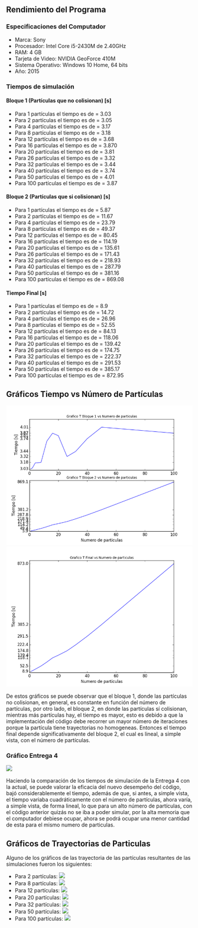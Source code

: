 ## Rendimiento del Programa 
### Especificaciones del Computador
- Marca: Sony
- Procesador: Intel Core i5-2430M de 2.40GHz
- RAM: 4 GB
- Tarjeta de Video: NVIDIA GeoForce 410M
- Sistema Operativo: Windows 10 Home, 64 bits
- Año: 2015

### Tiempos de simulación

#### Bloque 1 (Partículas que no colisionan) [s]
- Para 1 partículas el tiempo es de = 3.03 
- Para 2 partículas el tiempo es de = 3.05 
- Para 4 partículas el tiempo es de = 3.17 
- Para 8 partículas el tiempo es de = 3.18 
- Para 12 partículas el tiempo es de = 3.68
- Para 16 partículas el tiempo es de = 3.870
- Para 20 partículas el tiempo es de = 3.81
- Para 26 partículas el tiempo es de = 3.32
- Para 32 partículas el tiempo es de = 3.44 
- Para 40 partículas el tiempo es de = 3.74 
- Para 50 partículas el tiempo es de = 4.01 
- Para 100 partículas el tiempo es de = 3.87 

#### Bloque 2 (Partículas que si colisionan) [s]
- Para 1 partículas el tiempo es de = 5.87   
- Para 2 partículas el tiempo es de = 11.67   
- Para 4 partículas el tiempo es de = 23.79   
- Para 8 partículas el tiempo es de = 49.37   
- Para 12 partículas el tiempo es de = 80.45   
- Para 16 partículas el tiempo es de = 114.19  
- Para 20 partículas el tiempo es de = 135.61 
- Para 26 partículas el tiempo es de = 171.43  
- Para 32 partículas el tiempo es de = 218.93  
- Para 40 partículas el tiempo es de = 287.79  
- Para 50 partículas el tiempo es de = 381.16  
- Para 100 partículas el tiempo es de = 869.08 

#### Tiempo Final [s]

- Para 1 partículas el tiempo es de = 8.9
- Para 2 partículas el tiempo es de = 14.72
- Para 4 partículas el tiempo es de = 26.96
- Para 8 partículas el tiempo es de = 52.55
- Para 12 partículas el tiempo es de = 84.13
- Para 16 partículas el tiempo es de = 118.06
- Para 20 partículas el tiempo es de = 139.42
- Para 26 partículas el tiempo es de = 174.75
- Para 32 partículas el tiempo es de = 222.37
- Para 40 partículas el tiempo es de = 291.53
- Para 50 partículas el tiempo es de = 385.17
- Para 100 partículas el tiempo es de = 872.95

## Gráficos Tiempo vs Número de Partículas

![](https://github.com/nicolasilvac/MCOC-Proyecto-2/blob/master/%5BEntrega%206%5D/%5BNicol%C3%A1s%20Silva%5D/Gr%C3%A1ficos/Grafico%20Tiempos%20Bloques.png)
![](https://github.com/nicolasilvac/MCOC-Proyecto-2/blob/master/%5BEntrega%206%5D/%5BNicol%C3%A1s%20Silva%5D/Gr%C3%A1ficos/Grafico%20Tiempo%20Final.png)

De estos gráficos se puede observar que el bloque 1, donde las partículas no colisionan, en general, es constante en función del número de partículas, por otro lado, el bloque 2, en donde las partículas sí colisionan, mientras más partículas hay, el tiempo es mayor, esto es debido a que la implementación del código debe recorrer un mayor número de iteraciones porque la partícula tiene trayectorias no homogeneas. Entonces el tiempo final depende significativamente del bloque 2, el cual es lineal, a simple vista, con el número de partículas.

### Gráfico Entrega 4
![](https://github.com/nicolasilvac/MCOC-Proyecto-2/blob/master/%5BEntrega%204%5D/%5BNicol%C3%A1s%20Silva%5D/tiempo_simulacion_segun_particulas.png)

Haciendo la comparación de los tiempos de simulación de la Entrega 4 con la actual, se puede valorar la eficacia del nuevo desempeño del código, bajó considerablemente el tiempo, además de que, si antes, a simple vista, el tiempo variaba cuadráticamente con el número de partículas, ahora varía, a simple vista, de forma lineal, lo que para un alto número de partículas, con el código anterior quizás no se iba a poder simular, por la alta memoria que el computador debiese ocupar, ahora se podrá ocupar una menor cantidad de esta para el mismo numero de particulas.


## Gráficos de Trayectorias de Particulas
Alguno de los gráficos de las trayectoria de las partículas resultantes de las simulaciones fueron los siguientes:

- Para 2 partículas: 
![](https://github.com/nicolasilvac/MCOC-Proyecto-2/blob/master/%5BEntrega%206%5D/Gr%C3%A1ficos/Grafico%202%20particulas.png)
- Para 8 partículas:
![](https://github.com/nicolasilvac/MCOC-Proyecto-2/blob/master/%5BEntrega%206%5D/Gr%C3%A1ficos/Grafico%208%20particulas.png)
- Para 12 partículas: 
![](https://github.com/nicolasilvac/MCOC-Proyecto-2/blob/master/%5BEntrega%206%5D/Gr%C3%A1ficos/Grafico%2012%20particulas.png)
- Para 20 partículas:
![](https://github.com/nicolasilvac/MCOC-Proyecto-2/blob/master/%5BEntrega%206%5D/Gr%C3%A1ficos/Grafico%2020%20particulas.png)
- Para 32 partículas:
![](https://github.com/nicolasilvac/MCOC-Proyecto-2/blob/master/%5BEntrega%206%5D/Gr%C3%A1ficos/Grafico%2032%20particulas.png)
- Para 50 partículas: 
![](https://github.com/nicolasilvac/MCOC-Proyecto-2/blob/master/%5BEntrega%206%5D/Gr%C3%A1ficos/Grafico%2050%20particulas.png)
- Para 100 partículas:
![](https://github.com/nicolasilvac/MCOC-Proyecto-2/blob/master/%5BEntrega%206%5D/Gr%C3%A1ficos/Grafico%20100%20particulas.png)

